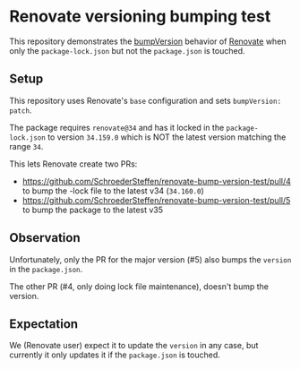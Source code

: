 # Renovate versioning bumping test

This repository demonstrates the [bumpVersion](https://docs.renovatebot.com/configuration-options/#bumpversion) behavior of [Renovate](https://docs.renovatebot.com/) when only the `package-lock.json` but not the `package.json` is touched.

## Setup

This repository uses Renovate's `base` configuration and sets `bumpVersion: patch`.

The package requires `renovate@34` and has it locked in the `package-lock.json` to version `34.159.0` which is NOT the latest version matching the range `34`.

This lets Renovate create two PRs:

- <https://github.com/SchroederSteffen/renovate-bump-version-test/pull/4> to bump the -lock file to the latest v34 (`34.160.0`)
- <https://github.com/SchroederSteffen/renovate-bump-version-test/pull/5> to bump the package to the latest v35

## Observation

Unfortunately, only the PR for the major version (#5) also bumps the `version` in the `package.json`.

The other PR (#4, only doing lock file maintenance), doesn't bump the version.

## Expectation

We (Renovate user) expect it to update the `version` in any case, but currently it only updates it if the `package.json` is touched.
